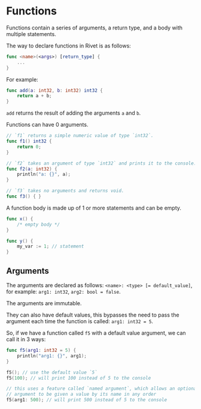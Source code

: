 # Functions

Functions contain a series of arguments, a return type, and a body with
multiple statements.

The way to declare functions in Rivet is as follows:

```swift
func <name>(<args>) [return_type] {
	...
}
```

For example:

```swift
func add(a: int32, b: int32) int32 {
	return a + b;
}
```

`add` returns the result of adding the arguments `a` and `b`.

Functions can have 0 arguments.

```swift
// `f1` returns a simple numeric value of type `int32`.
func f1() int32 {
	return 0;
}

// `f2` takes an argument of type `int32` and prints it to the console.
func f2(a: int32) {
	println("a: {}", a);
}

// `f3` takes no arguments and returns void.
func f3() { }
```

A function body is made up of 1 or more statements and can be empty.

```swift
func x() {
	/* empty body */
}

func y() {
	my_var := 1; // statement
}
```

## Arguments

The arguments are declared as follows: `<name>: <type> [= default_value]`,
for example: `arg1: int32`, `arg2: bool = false`.

The arguments are immutable.

They can also have default values, this bypasses the need to pass the
argument each time the function is called: `arg1: int32 = 5`.

So, if we have a function called `f5` with a default value argument,
we can call it in 3 ways:

```swift
func f5(arg1: int32 = 5) {
	println("arg1: {}", arg1);
}

f5(); // use the default value `5`
f5(100); // will print 100 instead of 5 to the console

// this uses a feature called `named argument`, which allows an optional
// argument to be given a value by its name in any order
f5(arg1: 500); // will print 500 instead of 5 to the console
```
